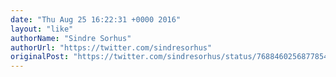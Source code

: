 ```yaml
---
date: "Thu Aug 25 16:22:31 +0000 2016"
layout: "like"
authorName: "Sindre Sorhus"
authorUrl: "https://twitter.com/sindresorhus"
originalPost: "https://twitter.com/sindresorhus/status/768846025687785472"
---
```

